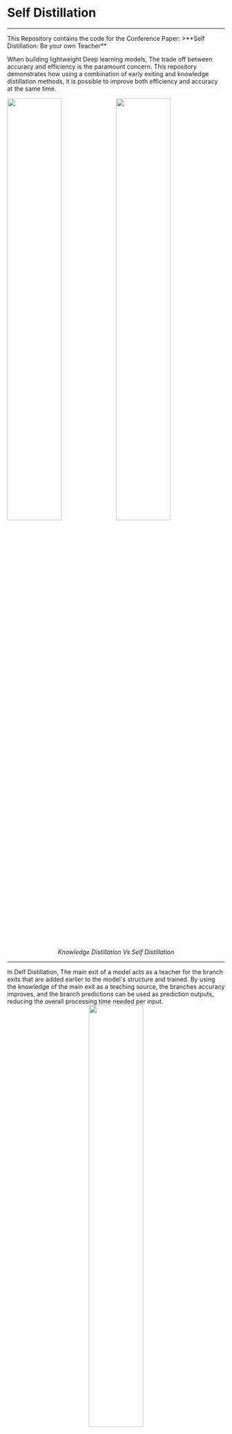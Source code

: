 # Self Distillation
<hr>
This Repository contains the code for the Conference Paper: 
>**Self Distillation: Be your own Teacher** <br>

When building lightweight Deep learning models, The trade off between accuracy and efficiency is the paramount concern. This repository demonstrates how using a combination of early exiting and knowledge distillation methods, it is possible to improve both efficiency and accuracy at the same time.<br>

<img src="https://user-images.githubusercontent.com/4435648/214571697-2c8adfe1-361a-41ab-adfc-68a8af7a4824.png" width=50% height=50%><img src="https://user-images.githubusercontent.com/4435648/214572602-6aa12158-f820-4f3a-ae49-005afae719e0.png" width=50% height=50%>  <br>
<div align="center">

*Knowledge Distillation  Vs Self Distillation*<br></div>
<hr>
In Delf Distillation, The main exit of a model acts as a teacher for the branch exits that are added earlier to the model's structure and trained. By using the knowledge of the main exit as a teaching source, the branches accuracy improves, and the branch predictions can be used as prediction outputs, reducing the overall processing time needed per input.<br>

<div align="center"><img src="https://user-images.githubusercontent.com/4435648/214572200-62d118fd-f93d-4225-9114-ec2502ce4671.png" width=50% height=50%><br>

*Self Distillation improves accuracy across a range of DNN model structures, even already very lightweight model designs such as squeezenet and efficientnet*
<br></div>
<div align="center"><img src="https://user-images.githubusercontent.com/4435648/214572208-0529573c-2c1d-4eda-9d57-f4622d2d3cbe.png" width=50% height=50%> <br>


*Self Distilling also improves the accuracy of the original branch, meaning that this training process is beneficial even for non-branching models.*<br></div>

<hr>


Source files are located in folder branching, with the class model defined in branching\core_v2.py


To run, go to notebooks and run jupyter notebook self_distillation.ipynb. This notebook contains a working example of the branching process and self distillation of a branched model. <br>
in the "branch the model" section, "replace models/resnet_CE_entropy_finetuned.hdf5" with the model you wish to branch, <br>
in the add_branch or add_distill function identify the branch structure in branch_layers (*_branch_Distill* and *_branch_conv1* are predefined)<br>
select the branch points in branch_points ("conv2_block1_out","conv2_block3_out" should work for any resNet model, otherwise change this name to the layer name reported by tensorflow using "model.summary()" ) <br>
Provide an individual loss for each exit, in our example this means 3 losses. the first loss is the main exit. <br>
Only one optimizer per model is currently enabled <Br>

